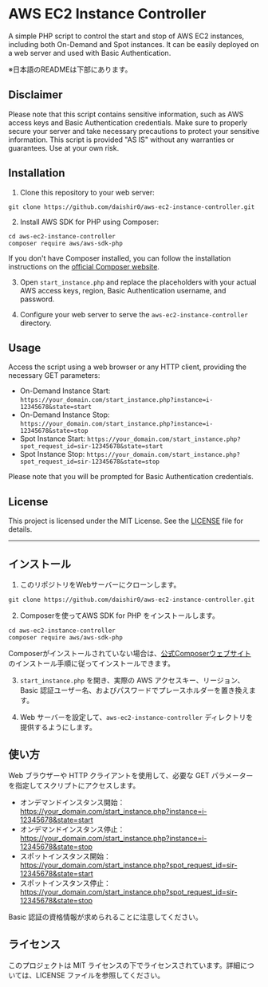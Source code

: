 # AWS EC2 Instance Controller

A simple PHP script to control the start and stop of AWS EC2 instances, including both On-Demand and Spot instances. It can be easily deployed on a web server and used with Basic Authentication.

※日本語のREADMEは下部にあります。

## Disclaimer

Please note that this script contains sensitive information, such as AWS access keys and Basic Authentication credentials. Make sure to properly secure your server and take necessary precautions to protect your sensitive information. This script is provided "AS IS" without any warranties or guarantees. Use at your own risk.


## Installation

1. Clone this repository to your web server:

```
git clone https://github.com/daishir0/aws-ec2-instance-controller.git
```

2. Install AWS SDK for PHP using Composer:

```
cd aws-ec2-instance-controller
composer require aws/aws-sdk-php
```

If you don't have Composer installed, you can follow the installation instructions on the [official Composer website](https://getcomposer.org/doc/00-intro.md).

3. Open `start_instance.php` and replace the placeholders with your actual AWS access keys, region, Basic Authentication username, and password.

4. Configure your web server to serve the `aws-ec2-instance-controller` directory.

## Usage

Access the script using a web browser or any HTTP client, providing the necessary GET parameters:

- On-Demand Instance Start: `https://your_domain.com/start_instance.php?instance=i-12345678&state=start`
- On-Demand Instance Stop: `https://your_domain.com/start_instance.php?instance=i-12345678&state=stop`
- Spot Instance Start: `https://your_domain.com/start_instance.php?spot_request_id=sir-12345678&state=start`
- Spot Instance Stop: `https://your_domain.com/start_instance.php?spot_request_id=sir-12345678&state=stop`

Please note that you will be prompted for Basic Authentication credentials.

## License

This project is licensed under the MIT License. See the [LICENSE](LICENSE) file for details.

---

## インストール

1. このリポジトリをWebサーバーにクローンします。

```
git clone https://github.com/daishir0/aws-ec2-instance-controller.git
```

2. Composerを使ってAWS SDK for PHP をインストールします。

```
cd aws-ec2-instance-controller
composer require aws/aws-sdk-php
```

Composerがインストールされていない場合は、[公式Composerウェブサイト](https://getcomposer.org/doc/00-intro.md) のインストール手順に従ってインストールできます。

3. `start_instance.php` を開き、実際の AWS アクセスキー、リージョン、Basic 認証ユーザー名、およびパスワードでプレースホルダーを置き換えます。

4. Web サーバーを設定して、`aws-ec2-instance-controller` ディレクトリを提供するようにします。

## 使い方

Web ブラウザーや HTTP クライアントを使用して、必要な GET パラメーターを指定してスクリプトにアクセスします。

- オンデマンドインスタンス開始：https://your_domain.com/start_instance.php?instance=i-12345678&state=start
- オンデマンドインスタンス停止：https://your_domain.com/start_instance.php?instance=i-12345678&state=stop
- スポットインスタンス開始：https://your_domain.com/start_instance.php?spot_request_id=sir-12345678&state=start
- スポットインスタンス停止：https://your_domain.com/start_instance.php?spot_request_id=sir-12345678&state=stop

Basic 認証の資格情報が求められることに注意してください。

## ライセンス

このプロジェクトは MIT ライセンスの下でライセンスされています。詳細については、LICENSE ファイルを参照してください。
